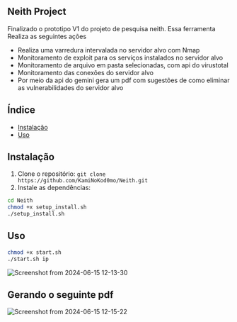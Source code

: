 ## Neith Project

Finalizado o prototipo V1 do projeto de pesquisa neith.
Essa ferramenta Realiza as seguintes ações

- Realiza uma varredura intervalada no servidor alvo com Nmap
- Monitoramento de exploit para os serviços instalados no servidor alvo
- Monitoramento de arquivo em pasta selecionadas, com api do virustotal
- Monitoramento das conexões do servidor alvo
- Por meio da api do gemini gera um pdf com sugestões de como eliminar as vulnerabilidades do servidor alvo

## Índice

- [Instalação](#instalação)
- [Uso](#uso)

## Instalação
1. Clone o repositório: `git clone https://github.com/KamiNoKod0mo/Neith.git`
2. Instale as dependências:
```bash
cd Neith
chmod +x setup_install.sh
./setup_install.sh
```
## Uso
```bash
chmod +x start.sh
./start.sh ip
```
![Screenshot from 2024-06-15 12-13-30](https://github.com/KamiNoKod0mo/NeithSec/assets/149252909/93f1ca93-3ee2-4b3c-b190-4affd04d6af1)

## Gerando o seguinte pdf

![Screenshot from 2024-06-15 12-15-22](https://github.com/KamiNoKod0mo/NeithSec/assets/149252909/55b4a01f-ad59-4322-ad20-59c539cb4db5)








